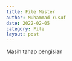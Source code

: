 ```yaml
---
title: File Master
author: Muhammad Yusuf
date: 2022-02-05
category: File
layout: post
---
```


Masih tahap pengisian